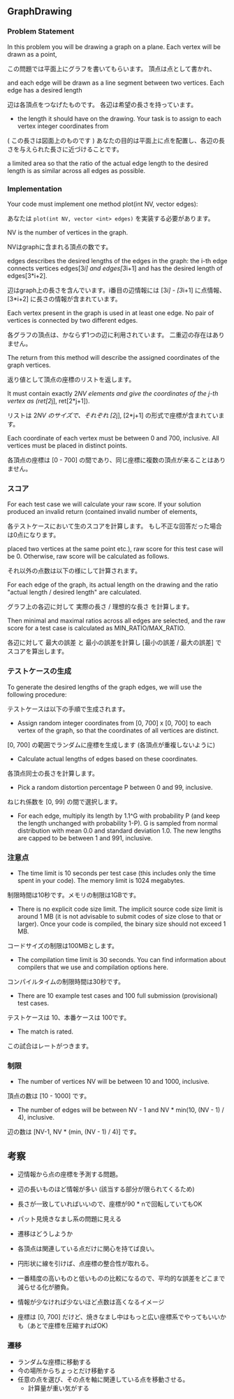 ## GraphDrawing

### Problem Statement

In this problem you will be drawing a graph on a plane. Each vertex will be drawn as a point, 

この問題では平面上にグラフを書いてもらいます。 頂点は点として書かれ、

and each edge will be drawn as a line segment between two vertices. Each edge has a desired length 

辺は各頂点をつなげたものです。 各辺は希望の長さを持っています。

- the length it should have on the drawing. Your task is to assign to each vertex integer coordinates from 

( この長さは図面上のものです ) あなたの目的は平面上に点を配置し、各辺の長さを与えられた長さに近づけることです。

a limited area so that the ratio of the actual edge length to the desired length is as similar across all 
edges as possible.

### Implementation

Your code must implement one method plot(int NV, vector <int> edges):

あなたは `plot(int NV, vector <int> edges)` を実装する必要があります。

NV is the number of vertices in the graph.

NVはgraphに含まれる頂点の数です。

edges describes the desired lengths of the edges in the graph: the i-th edge connects vertices edges[3*i] and edges[3*i+1] and has the desired length of edges[3*i+2].

辺はgraph上の長さを含んでいます。i番目の辺情報には [3*i] - [3*i+1] に点情報、[3*i+2] に長さの情報が含まれています。

Each vertex present in the graph is used in at least one edge. No pair of vertices is connected by two different edges.

各グラフの頂点は、かならず1つの辺に利用されています。 二重辺の存在はありません。

The return from this method will describe the assigned coordinates of the graph vertices. 

返り値として頂点の座標のリストを返します。

It must contain exactly 2*NV elements and give the coordinates of the j-th vertex as (ret[2*j], ret[2*j+1]). 

リストは 2*NV のサイズで、それぞれ [2*j], [2*j+1] の形式で座標が含まれています。

Each coordinate of each vertex must be between 0 and 700, inclusive. All vertices must be placed in distinct points.

各頂点の座標は [0 - 700] の間であり、同じ座標に複数の頂点が来ることはありません。



### スコア

For each test case we will calculate your raw score. If your solution produced an invalid return (contained invalid number of elements,

各テストケースにおいて生のスコアを計算します。 もし不正な回答だった場合は0点になります。

placed two vertices at the same point etc.), raw score for this test case will be 0. Otherwise, raw score will be calculated as follows. 

それ以外の点数は以下の様にして計算されます。

For each edge of the graph, its actual length on the drawing and the ratio "actual length / desired length" are calculated. 

グラフ上の各辺に対して 実際の長さ / 理想的な長さ を計算します。

Then minimal and maximal ratios across all edges are selected, and the raw score for a test case is calculated as MIN_RATIO/MAX_RATIO. 

各辺に対して 最大の誤差 と 最小の誤差を計算し [最小の誤差 / 最大の誤差] でスコアを算出します。



### テストケースの生成

To generate the desired lengths of the graph edges, we will use the following procedure:

テストケースは以下の手順で生成されます。

* Assign random integer coordinates from [0, 700] x [0, 700] to each vertex of the graph, so that the coordinates of all vertices are distinct.

[0, 700] の範囲でランダムに座標を生成します (各頂点が重複しないように)

* Calculate actual lengths of edges based on these coordinates.

各頂点同士の長さを計算します。

* Pick a random distortion percentage P between 0 and 99, inclusive.

ねじれ係数を [0, 99] の間で選択します。

* For each edge, multiply its length by 1.1^G with probability P (and keep the length unchanged with probability 1-P). G is sampled from normal distribution with mean 0.0 and standard deviation 1.0. The new lengths are capped to be between 1 and 991, inclusive.



### 注意点

* The time limit is 10 seconds per test case (this includes only the time spent in your code). The memory limit is 1024 megabytes.

制限時間は10秒です。メモリの制限は1GBです。

* There is no explicit code size limit. The implicit source code size limit is around 1 MB (it is not advisable to submit codes of size close to that or larger). Once your code is compiled, the binary size should not exceed 1 MB.

コードサイズの制限は100MBとします。

* The compilation time limit is 30 seconds. You can find information about compilers that we use and compilation options here.

コンパイルタイムの制限時間は30秒です。

* There are 10 example test cases and 100 full submission (provisional) test cases.

テストケースは 10、本番ケースは 100です。

* The match is rated.

この試合はレートがつきます。


### 制限

* The number of vertices NV will be between 10 and 1000, inclusive.

頂点の数は [10 - 1000] です。

* The number of edges will be between NV - 1 and NV * min(10, (NV - 1) / 4), inclusive.

辺の数は [NV-1, NV * (min, (NV - 1) / 4)] です。


## 考察

* 辺情報から点の座標を予測する問題。
* 辺の長いものほど情報が多い (該当する部分が限られてくるため)
* 長さが一致していればいいので、座標が90 * nで回転していてもOK

* パット見焼きなまし系の問題に見える
* 遷移はどうしようか
* 各頂点は関連している点だけに関心を持てば良い。
* 円形状に線を引けば、点座標の整合性が取れる。

* 一番精度の高いものと低いものの比較になるので、平均的な誤差をどこまで減らせる化が勝負。
* 情報が少なければ少ないほど点数は高くなるイメージ

* 座標は [0, 700] だけど、焼きなまし中はもっと広い座標系でやってもいいかも（あとで座標を圧縮すればOK)

### 遷移

* ランダムな座標に移動する
* 今の場所からちょっとだけ移動する
* 任意の点を選び、その点を軸に関連している点を移動させる。
  * 計算量が重い気がする
